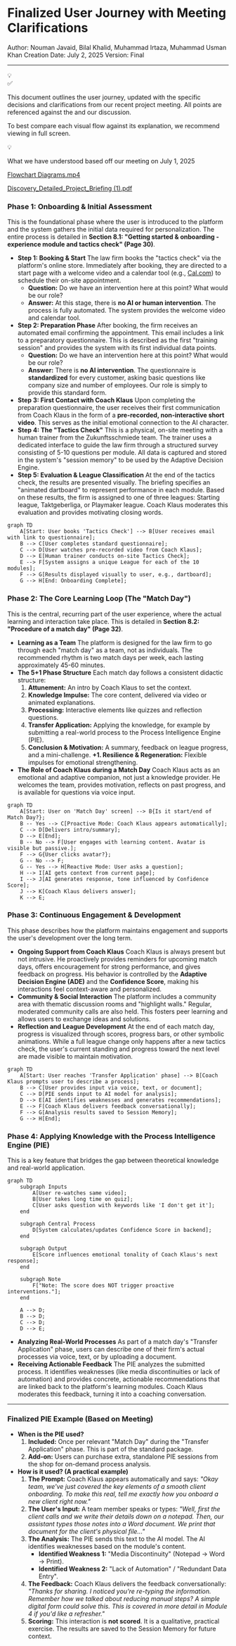 # Finalized User Journey with Meeting Clarifications

Author: Nouman Javaid, Bilal Khalid, Muhammad Irtaza, Muhammad Usman Khan
Creation Date: July 2, 2025
Version: Final

---

<aside>
💡

<aside>
✅

This document outlines the user journey, updated with the specific decisions and clarifications from our recent project meeting. All points are referenced against the  and our discussion.

</aside>

To best compare each visual flow against its explanation, we recommend viewing in full screen.

</aside>

<aside>
💡

What we have understood based off our meeting on July 1, 2025 

[Flowchart Diagrams.mp4](Finalized%20User%20Journey%20with%20Meeting%20Clarifications%202249ae7944c680a5aaffc59f501ccb40/Flowchart_Diagrams.mp4)

</aside>

[Discovery_Detailed_Project_Briefing (1).pdf](Finalized%20User%20Journey%20with%20Meeting%20Clarifications%202249ae7944c680a5aaffc59f501ccb40/Discovery_Detailed_Project_Briefing_(1).pdf)

### **Phase 1: Onboarding & Initial Assessment**

This is the foundational phase where the user is introduced to the platform and the system gathers the initial data required for personalization. The entire process is detailed in **Section 8.1: "Getting started & onboarding - experience module and tactics check" (Page 30)**.

- **Step 1: Booking & Start**
The law firm books the "tactics check" via the platform's online store. Immediately after booking, they are directed to a start page with a welcome video and a calendar tool (e.g., [Cal.com](http://cal.com/)) to schedule their on-site appointment.
    - **Question:** Do we have an intervention here at this point? What would be our role?
    - **Answer:** At this stage, there is **no AI or human intervention**. The process is fully automated. The system provides the welcome video and calendar tool.
- **Step 2: Preparation Phase**
After booking, the firm receives an automated email confirming the appointment. This email includes a link to a preparatory questionnaire. This is described as the first "training session" and provides the system with its first individual data points.
    - **Question:** Do we have an intervention here at this point? What would be our role?
    - **Answer:** There is **no AI intervention**. The questionnaire is **standardized** for every customer, asking basic questions like company size and number of employees. Our role is simply to provide this standard form.
- **Step 3: First Contact with Coach Klaus**
Upon completing the preparation questionnaire, the user receives their first communication from Coach Klaus in the form of a **pre-recorded, non-interactive short video**. This serves as the initial emotional connection to the AI character.
- **Step 4: The "Tactics Check"**
This is a physical, on-site meeting with a human trainer from the Zukunftsschmiede team. The trainer uses a dedicated interface to guide the law firm through a structured survey consisting of 5-10 questions per module. All data is captured and stored in the system's "session memory" to be used by the Adaptive Decision Engine.
- **Step 5: Evaluation & League Classification**
At the end of the tactics check, the results are presented visually. The briefing specifies an "animated dartboard" to represent performance in each module. Based on these results, the firm is assigned to one of three leagues: Starting league, Taktgeberliga, or Playmaker league. Coach Klaus moderates this evaluation and provides motivating closing words.

```mermaid
graph TD
    A[Start: User books 'Tactics Check'] --> B[User receives email with link to questionnaire];
    B --> C[User completes standard questionnaire];
    C --> D[User watches pre-recorded video from Coach Klaus];
    D --> E[Human trainer conducts on-site Tactics Check];
    E --> F[System assigns a unique League for each of the 10 modules];
    F --> G[Results displayed visually to user, e.g., dartboard];
    G --> H[End: Onboarding Complete];

```

### **Phase 2: The Core Learning Loop (The "Match Day")**

This is the central, recurring part of the user experience, where the actual learning and interaction take place. This is detailed in **Section 8.2: "Procedure of a match day" (Page 32)**.

- **Learning as a Team**
The platform is designed for the law firm to go through each "match day" as a team, not as individuals. The recommended rhythm is two match days per week, each lasting approximately 45-60 minutes.
- **The 5+1 Phase Structure**
Each match day follows a consistent didactic structure:
    1. **Attunement:** An intro by Coach Klaus to set the context.
    2. **Knowledge Impulse:** The core content, delivered via video or animated explanations.
    3. **Processing:** Interactive elements like quizzes and reflection questions.
    4. **Transfer Application:** Applying the knowledge, for example by submitting a real-world process to the Process Intelligence Engine (PIE).
    5. **Conclusion & Motivation:** A summary, feedback on league progress, and a mini-challenge.
    **+1. Resilience & Regeneration:** Flexible impulses for emotional strengthening.
- **The Role of Coach Klaus during a Match Day**
Coach Klaus acts as an emotional and adaptive companion, not just a knowledge provider. He welcomes the team, provides motivation, reflects on past progress, and is available for questions via voice input.

```mermaid
graph TD
    A[Start: User on 'Match Day' screen] --> B{Is it start/end of Match Day?};
    B -- Yes --> C[Proactive Mode: Coach Klaus appears automatically];
    C --> D[Delivers intro/summary];
    D --> E[End];
    B -- No --> F[User engages with learning content. Avatar is visible but passive.];
    F --> G{User clicks avatar?};
    G -- No --> F;
    G -- Yes --> H[Reactive Mode: User asks a question];
    H --> I[AI gets context from current page];
    I --> J[AI generates response, tone influenced by Confidence Score];
    J --> K[Coach Klaus delivers answer];
    K --> E;

```

### **Phase 3: Continuous Engagement & Development**

This phase describes how the platform maintains engagement and supports the user's development over the long term.

- **Ongoing Support from Coach Klaus**
Coach Klaus is always present but not intrusive. He proactively provides reminders for upcoming match days, offers encouragement for strong performance, and gives feedback on progress. His behavior is controlled by the **Adaptive Decision Engine (ADE)** and the **Confidence Score**, making his interactions feel context-aware and personalized.
- **Community & Social Interaction**
The platform includes a community area with thematic discussion rooms and "highlight walls." Regular, moderated community calls are also held. This fosters peer learning and allows users to exchange ideas and solutions.
- **Reflection and League Development**
At the end of each match day, progress is visualized through scores, progress bars, or other symbolic animations. While a full league change only happens after a new tactics check, the user's current standing and progress toward the next level are made visible to maintain motivation.

```mermaid
graph TD
    A[Start: User reaches 'Transfer Application' phase] --> B[Coach Klaus prompts user to describe a process];
    B --> C[User provides input via voice, text, or document];
    C --> D[PIE sends input to AI model for analysis];
    D --> E[AI identifies weaknesses and generates recommendations];
    E --> F[Coach Klaus delivers feedback conversationally];
    F --> G[Analysis results saved to Session Memory];
    G --> H[End];

```

### **Phase 4: Applying Knowledge with the Process Intelligence Engine (PIE)**

This is a key feature that bridges the gap between theoretical knowledge and real-world application.

```mermaid
graph TD
    subgraph Inputs
        A[User re-watches same video];
        B[User takes long time on quiz];
        C[User asks question with keywords like 'I don't get it'];
    end

    subgraph Central Process
        D[System calculates/updates Confidence Score in backend];
    end

    subgraph Output
        E[Score influences emotional tonality of Coach Klaus's next response];
    end

    subgraph Note
        F["Note: The score does NOT trigger proactive interventions."];
    end

    A --> D;
    B --> D;
    C --> D;
    D --> E;

```

- **Analyzing Real-World Processes**
As part of a match day's "Transfer Application" phase, users can describe one of their firm's actual processes via voice, text, or by uploading a document.
- **Receiving Actionable Feedback**
The PIE analyzes the submitted process. It identifies weaknesses (like media discontinuities or lack of automation) and provides concrete, actionable recommendations that are linked back to the platform's learning modules. Coach Klaus moderates this feedback, turning it into a coaching conversation.

---

### **Finalized PIE Example (Based on Meeting)**

- **When is the PIE used?**
    1. **Included:** Once per relevant "Match Day" during the "Transfer Application" phase. This is part of the standard package.
    2. **Add-on:** Users can purchase extra, standalone PIE sessions from the shop for on-demand process analysis.
- **How is it used? (A practical example)**
    1. **The Prompt:** Coach Klaus appears automatically and says: *"Okay team, we've just covered the key elements of a smooth client onboarding. To make this real, tell me exactly how you onboard a new client right now."*
    2. **The User's Input:** A team member speaks or types: *"Well, first the client calls and we write their details down on a notepad. Then, our assistant types those notes into a Word document. We print that document for the client's physical file..."*
    3. **The Analysis:** The PIE sends this text to the AI model. The AI identifies weaknesses based on the module's content.
        - **Identified Weakness 1:** "Media Discontinuity" (Notepad -> Word -> Print).
        - **Identified Weakness 2:** "Lack of Automation" / "Redundant Data Entry".
    4. **The Feedback:** Coach Klaus delivers the feedback conversationally: *"Thanks for sharing. I noticed you're re-typing the information. Remember how we talked about reducing manual steps? A simple digital form could solve this. This is covered in more detail in Module 4 if you'd like a refresher."*
    5. **Scoring:** This interaction is **not scored**. It is a qualitative, practical exercise. The results are saved to the Session Memory for future context.
